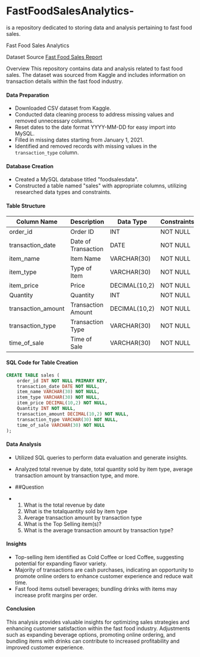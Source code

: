 # FastFoodSalesAnalytics-
is a repository dedicated to storing data and analysis pertaining to fast food sales.

 Fast Food Sales Analytics

 Dataset Source
[Fast Food Sales Report](https://www.kaggle.com/datasets/rajatsurana979/fast-food-sales-report)

 Overview
This repository contains data and analysis related to fast food sales. The dataset was sourced from Kaggle and includes information on transaction details within the fast food industry.

#### Data Preparation
- Downloaded CSV dataset from Kaggle.
- Conducted data cleaning process to address missing values and removed unnecessary columns.
- Reset dates to the date format YYYY-MM-DD for easy import into MySQL.
- Filled in missing dates starting from January 1, 2021.
- Identified and removed records with missing values in the `transaction_type` column.

#### Database Creation
- Created a MySQL database titled "foodsalesdata".
- Constructed a table named "sales" with appropriate columns, utilizing researched data types and constraints.

#### Table Structure

| Column Name       | Description             | Data Type   | Constraints |
|-------------------|-------------------------|-------------|-------------|
| order_id          | Order ID                | INT         | NOT NULL    |
| transaction_date  | Date of Transaction     | DATE        | NOT NULL    |
| item_name         | Item Name               | VARCHAR(30) | NOT NULL    |
| item_type         | Type of Item            | VARCHAR(30) | NOT NULL    |
| item_price        | Price                   | DECIMAL(10,2)| NOT NULL    |
| Quantity          | Quantity                | INT         | NOT NULL    |
| transaction_amount| Transaction Amount      | DECIMAL(10,2)| NOT NULL    |
| transaction_type  | Transaction Type        | VARCHAR(30) | NOT NULL    |
| time_of_sale      | Time of Sale            | VARCHAR(30) | NOT NULL    |

#### SQL Code for Table Creation
```sql
CREATE TABLE sales (
	order_id INT NOT NULL PRIMARY KEY,
    transaction_date DATE NOT NULL,
    item_name VARCHAR(30) NOT NULL,
    item_type VARCHAR(30) NOT NULL,
    item_price DECIMAL(10,2) NOT NULL,
    Quantity INT NOT NULL,
    transaction_amount DECIMAL(10,2) NOT NULL,
    transaction_type VARCHAR(30) NOT NULL,
    time_of_sale VARCHAR(30) NOT NULL
);
```

#### Data Analysis
- Utilized SQL queries to perform data evaluation and generate insights.
- Analyzed total revenue by date, total quantity sold by item type, average transaction amount by transaction type, and more.

- ##Question
- 1) What is the total revenue by date
  2) What is the totalquantity sold by item type
  3) Average transaction amount by transaction type
  4) What is the Top Selling item(s)?
  5) What is the average transaction amount by transaction type?

#### Insights
- Top-selling item identified as Cold Coffee or Iced Coffee, suggesting potential for expanding flavor variety.
- Majority of transactions are cash purchases, indicating an opportunity to promote online orders to enhance customer experience and reduce wait time.
- Fast food items outsell beverages; bundling drinks with items may increase profit margins per order.
  
#### Conclusion
This analysis provides valuable insights for optimizing sales strategies and enhancing customer satisfaction within the fast food industry. Adjustments such as expanding beverage options, promoting online ordering, and bundling items with drinks can contribute to increased profitability and improved customer experience.
